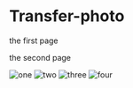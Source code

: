 # Transfer-photo


the first page



the second page




![one](https://github.com/Youhana-Gergis/Transfer-photo/assets/124525093/5039d0a5-723a-4afa-8ef7-837324636f5a)
![two](https://github.com/Youhana-Gergis/Transfer-photo/assets/124525093/1131cf4d-cef9-4ae1-a021-61e5ad483bbf)
![three](https://github.com/Youhana-Gergis/Transfer-photo/assets/124525093/7e2314d9-33be-4029-91a8-aac9d95af0d3)
![four](https://github.com/Youhana-Gergis/Transfer-photo/assets/124525093/f91f5e28-4a43-490b-a3d3-51aa269d668f)
